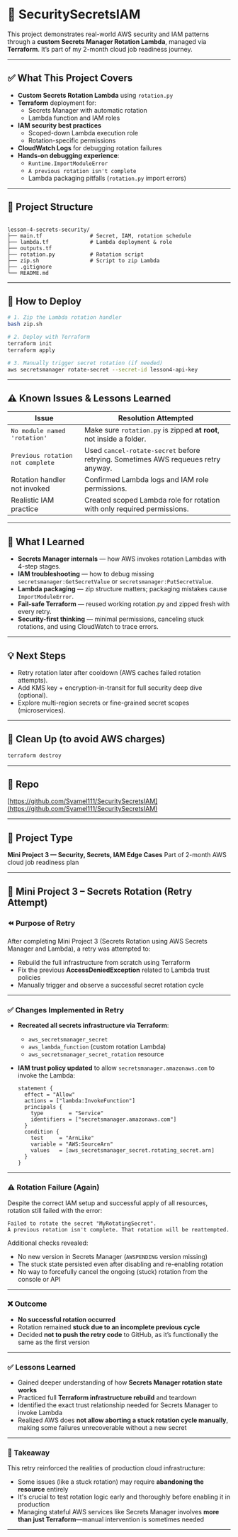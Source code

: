 # 🔐 SecuritySecretsIAM

This project demonstrates real-world AWS security and IAM patterns through a **custom Secrets Manager Rotation Lambda**, managed via **Terraform**. It’s part of my 2-month cloud job readiness journey.

---

## ✅ What This Project Covers

- **Custom Secrets Rotation Lambda** using `rotation.py`
- **Terraform** deployment for:
  - Secrets Manager with automatic rotation
  - Lambda function and IAM roles
- **IAM security best practices**
  - Scoped-down Lambda execution role
  - Rotation-specific permissions
- **CloudWatch Logs** for debugging rotation failures
- **Hands-on debugging experience**:
  - `Runtime.ImportModuleError`
  - `A previous rotation isn't complete`
  - Lambda packaging pitfalls (`rotation.py` import errors)

---

## 📁 Project Structure

```

lesson-4-secrets-security/
├── main.tf               # Secret, IAM, rotation schedule
├── lambda.tf             # Lambda deployment & role
├── outputs.tf
├── rotation.py           # Rotation script
├── zip.sh                # Script to zip Lambda
├── .gitignore
└── README.md

````

---

## 🚀 How to Deploy

```bash
# 1. Zip the Lambda rotation handler
bash zip.sh

# 2. Deploy with Terraform
terraform init
terraform apply

# 3. Manually trigger secret rotation (if needed)
aws secretsmanager rotate-secret --secret-id lesson4-api-key
````

---

## ⚠️ Known Issues & Lessons Learned

| Issue                            | Resolution Attempted                                                              |
| -------------------------------- | --------------------------------------------------------------------------------- |
| `No module named 'rotation'`     | Make sure `rotation.py` is zipped **at root**, not inside a folder.               |
| `Previous rotation not complete` | Used `cancel-rotate-secret` before retrying. Sometimes AWS requeues retry anyway. |
| Rotation handler not invoked     | Confirmed Lambda logs and IAM role permissions.                                   |
| Realistic IAM practice           | Created scoped Lambda role for rotation with only required permissions.           |

---

## 🧠 What I Learned

* **Secrets Manager internals** — how AWS invokes rotation Lambdas with 4-step stages.
* **IAM troubleshooting** — how to debug missing `secretsmanager:GetSecretValue` or `secretsmanager:PutSecretValue`.
* **Lambda packaging** — zip structure matters; packaging mistakes cause `ImportModuleError`.
* **Fail-safe Terraform** — reused working rotation.py and zipped fresh with every retry.
* **Security-first thinking** — minimal permissions, canceling stuck rotations, and using CloudWatch to trace errors.

---

## 💡 Next Steps

* Retry rotation later after cooldown (AWS caches failed rotation attempts).
* Add KMS key + encryption-in-transit for full security deep dive (optional).
* Explore multi-region secrets or fine-grained secret scopes (microservices).

---

## 🧼 Clean Up (to avoid AWS charges)

```bash
terraform destroy
```

---

## 🔗 Repo

[https://github.com/Syamel111/SecuritySecretsIAM](https://github.com/Syamel111/SecuritySecretsIAM)

---

## 📅 Project Type

**Mini Project 3 — Security, Secrets, IAM Edge Cases**
Part of 2-month AWS cloud job readiness plan


---

## 🔁 Mini Project 3 – Secrets Rotation (Retry Attempt)

### ⏪ Purpose of Retry

After completing Mini Project 3 (Secrets Rotation using AWS Secrets Manager and Lambda), a retry was attempted to:

* Rebuild the full infrastructure from scratch using Terraform
* Fix the previous **AccessDeniedException** related to Lambda trust policies
* Manually trigger and observe a successful secret rotation cycle

---

### ✅ Changes Implemented in Retry

* **Recreated all secrets infrastructure via Terraform**:

  * `aws_secretsmanager_secret`
  * `aws_lambda_function` (custom rotation Lambda)
  * `aws_secretsmanager_secret_rotation` resource
* **IAM trust policy updated** to allow `secretsmanager.amazonaws.com` to invoke the Lambda:

  ```hcl
  statement {
    effect = "Allow"
    actions = ["lambda:InvokeFunction"]
    principals {
      type        = "Service"
      identifiers = ["secretsmanager.amazonaws.com"]
    }
    condition {
      test     = "ArnLike"
      variable = "AWS:SourceArn"
      values   = [aws_secretsmanager_secret.rotating_secret.arn]
    }
  }
  ```

---

### ⚠️ Rotation Failure (Again)

Despite the correct IAM setup and successful apply of all resources, rotation still failed with the error:

```
Failed to rotate the secret "MyRotatingSecret".
A previous rotation isn't complete. That rotation will be reattempted.
```

Additional checks revealed:

* No new version in Secrets Manager (`AWSPENDING` version missing)
* The stuck state persisted even after disabling and re-enabling rotation
* No way to forcefully cancel the ongoing (stuck) rotation from the console or API

---

### ❌ Outcome

* **No successful rotation occurred**
* Rotation remained **stuck due to an incomplete previous cycle**
* Decided **not to push the retry code** to GitHub, as it’s functionally the same as the first version

---

### ✅ Lessons Learned

* Gained deeper understanding of how **Secrets Manager rotation state works**
* Practiced full **Terraform infrastructure rebuild** and teardown
* Identified the exact trust relationship needed for Secrets Manager to invoke Lambda
* Realized AWS does **not allow aborting a stuck rotation cycle manually**, making some failures unrecoverable without a new secret

---

### 📌 Takeaway

This retry reinforced the realities of production cloud infrastructure:

* Some issues (like a stuck rotation) may require **abandoning the resource** entirely
* It's crucial to test rotation logic early and thoroughly before enabling it in production
* Managing stateful AWS services like Secrets Manager involves **more than just Terraform**—manual intervention is sometimes needed

---
